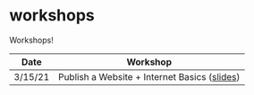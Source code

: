 # workshops

Workshops!

| Date | Workshop |
| ---- | -------- |
| 3/15/21 | Publish a Website + Internet Basics ([slides](https://docs.google.com/presentation/d/1_On0rq0O3xFyxc3i7i6M_g8FURNl1aZiZW-jlr3GjDY/edit?usp=sharing)) |
